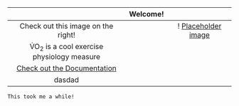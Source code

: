  | | Welcome! | |
 | :------: |:--------:| :--------: | 
 | Check out this image on the right! | | ! [Placeholder image](markdownimg.png) |
 | V&#x0307;O<sub>2</sub> is a cool exercise physiology measure | 
 | [Check out the Documentation](document.md) |
 | dasdad |

```diff
This took me a while!
